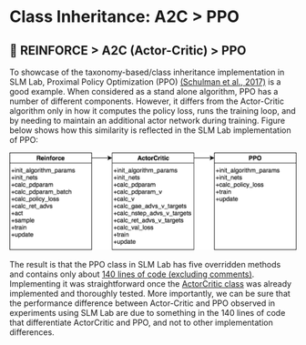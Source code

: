 # Class Inheritance: A2C &gt; PPO

## 🌿 REINFORCE &gt; A2C \(Actor-Critic\) &gt; PPO

To showcase of the taxonomy-based/class inheritance implementation in SLM Lab, Proximal Policy Optimization \(PPO\) [\(Schulman et al., 2017\)](https://arxiv.org/abs/1707.06347) is a good example. When considered as a stand alone algorithm, PPO has a number of different components. However, it differs from the Actor-Critic algorithm only in how it computes the policy loss, runs the training loop, and by needing to maintain an additional actor network during training. Figure below shows how this similarity is reflected in the SLM Lab implementation of PPO:

![](../../.gitbook/assets/r-ac-ppo.png)

The result is that the PPO class in SLM Lab has five overridden methods and contains only about [140 lines of code \(excluding comments\)](https://github.com/kengz/SLM-Lab/blob/master/slm_lab/agent/algorithm/ppo.py). Implementing it was straightforward once the [ActorCritic class](https://github.com/kengz/SLM-Lab/blob/master/slm_lab/agent/algorithm/actor_critic.py) was already implemented and thoroughly tested. More importantly, we can be sure that the performance difference between Actor-Critic and PPO observed in experiments using SLM Lab are due to something in the 140 lines of code that differentiate ActorCritic and PPO, and not to other implementation differences.

